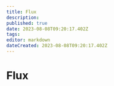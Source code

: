 ```yaml
---
title: Flux
description: 
published: true
date: 2023-08-08T09:20:17.402Z
tags: 
editor: markdown
dateCreated: 2023-08-08T09:20:17.402Z
---
```


# Flux
